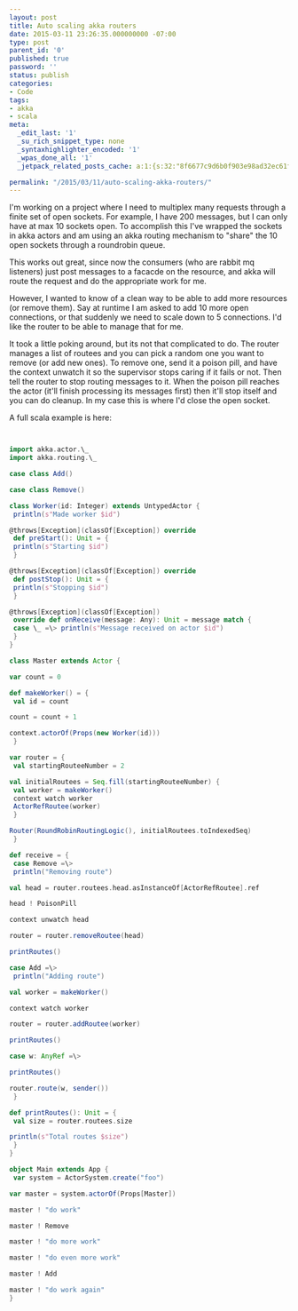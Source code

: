 ```yaml
---
layout: post
title: Auto scaling akka routers
date: 2015-03-11 23:26:35.000000000 -07:00
type: post
parent_id: '0'
published: true
password: ''
status: publish
categories:
- Code
tags:
- akka
- scala
meta:
  _edit_last: '1'
  _su_rich_snippet_type: none
  _syntaxhighlighter_encoded: '1'
  _wpas_done_all: '1'
  _jetpack_related_posts_cache: a:1:{s:32:"8f6677c9d6b0f903e98ad32ec61f8deb";a:2:{s:7:"expires";i:1555264548;s:7:"payload";a:3:{i:0;a:1:{s:2:"id";i:4627;}i:1;a:1:{s:2:"id";i:4456;}i:2;a:1:{s:2:"id";i:4596;}}}}

permalink: "/2015/03/11/auto-scaling-akka-routers/"
---
```

I'm working on a project where I need to multiplex many requests through a finite set of open sockets. For example, I have 200 messages, but I can only have at max 10 sockets open. To accomplish this I've wrapped the sockets in akka actors and am using an akka routing mechanism to "share" the 10 open sockets through a roundrobin queue.

This works out great, since now the consumers (who are rabbit mq listeners) just post messages to a facacde on the resource, and akka will route the request and do the appropriate work for me.

However, I wanted to know of a clean way to be able to add more resources (or remove them). Say at runtime I am asked to add 10 more open connections, or that suddenly we need to scale down to 5 connections. I'd like the router to be able to manage that for me.

It took a little poking around, but its not that complicated to do. The router manages a list of routees and you can pick a random one you want to remove (or add new ones). To remove one, send it a poison pill, and have the context unwatch it so the supervisor stops caring if it fails or not. Then tell the router to stop routing messages to it. When the poison pill reaches the actor (it'll finish processing its messages first) then it'll stop itself and you can do cleanup. In my case this is where I'd close the open socket.

A full scala example is here:

```scala


import akka.actor.\_  
import akka.routing.\_

case class Add()

case class Remove()

class Worker(id: Integer) extends UntypedActor {  
 println(s"Made worker $id")

@throws[Exception](classOf[Exception]) override  
 def preStart(): Unit = {  
 println(s"Starting $id")  
 }

@throws[Exception](classOf[Exception]) override  
 def postStop(): Unit = {  
 println(s"Stopping $id")  
 }

@throws[Exception](classOf[Exception])  
 override def onReceive(message: Any): Unit = message match {  
 case \_ =\> println(s"Message received on actor $id")  
 }  
}

class Master extends Actor {

var count = 0

def makeWorker() = {  
 val id = count

count = count + 1

context.actorOf(Props(new Worker(id)))  
 }

var router = {  
 val startingRouteeNumber = 2

val initialRoutees = Seq.fill(startingRouteeNumber) {  
 val worker = makeWorker()  
 context watch worker  
 ActorRefRoutee(worker)  
 }

Router(RoundRobinRoutingLogic(), initialRoutees.toIndexedSeq)  
 }

def receive = {  
 case Remove =\>  
 println("Removing route")

val head = router.routees.head.asInstanceOf[ActorRefRoutee].ref

head ! PoisonPill

context unwatch head

router = router.removeRoutee(head)

printRoutes()

case Add =\>  
 println("Adding route")

val worker = makeWorker()

context watch worker

router = router.addRoutee(worker)

printRoutes()

case w: AnyRef =\>

printRoutes()

router.route(w, sender())  
 }

def printRoutes(): Unit = {  
 val size = router.routees.size

println(s"Total routes $size")  
 }  
}

object Main extends App {  
 var system = ActorSystem.create("foo")

var master = system.actorOf(Props[Master])

master ! "do work"

master ! Remove

master ! "do more work"

master ! "do even more work"

master ! Add

master ! "do work again"  
}  

```


